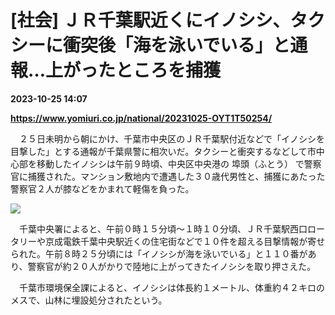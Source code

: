 # [社会] ＪＲ千葉駅近くにイノシシ、タクシーに衝突後「海を泳いでいる」と通報…上がったところを捕獲

**2023-10-25 14:07**

**https://www.yomiuri.co.jp/national/20231025-OYT1T50254/**

　２５日未明から朝にかけ、千葉市中央区のＪＲ千葉駅付近などで「イノシシを目撃した」とする通報が千葉県警に相次いだ。タクシーと衝突するなどして市中心部を移動したイノシシは午前９時頃、中央区中央港の 埠頭（ふとう） で警察官に捕獲された。マンション敷地内で遭遇した３０歳代男性と、捕獲にあたった警察官２人が膝などをかまれて軽傷を負った。

[![](https://www.yomiuri.co.jp/media/2023/10/20231025-OYT1I50183-1.jpg)](https://www.yomiuri.co.jp/pluralphoto/20231025-OYT1I50183/)

　千葉中央署によると、午前０時１５分頃～１時１０分頃、ＪＲ千葉駅西口ロータリーや京成電鉄千葉中央駅近くの住宅街などで１０件を超える目撃情報が寄せられた。午前８時２５分頃には「イノシシが海を泳いでいる」と１１０番があり、警察官が約２０人がかりで陸地に上がってきたイノシシを取り押さえた。

　千葉市環境保全課によると、イノシシは体長約１メートル、体重約４２キロのメスで、山林に埋設処分されたという。